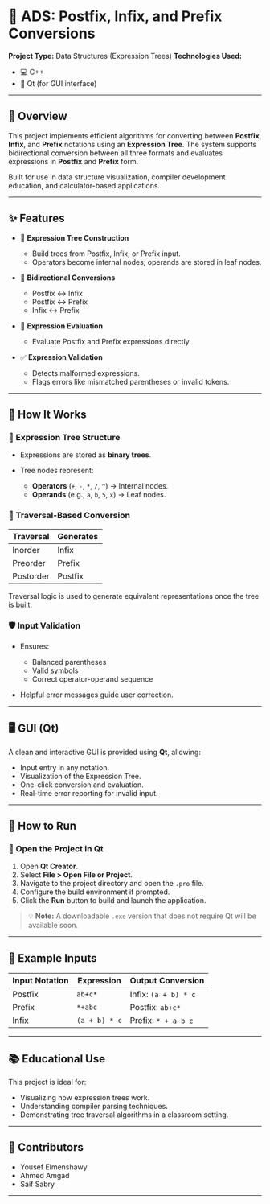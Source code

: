 # 🔄 ADS: Postfix, Infix, and Prefix Conversions

**Project Type:** Data Structures (Expression Trees)
**Technologies Used:**

* 💻 C++
* 🎨 Qt (for GUI interface)

---

## 📘 Overview

This project implements efficient algorithms for converting between **Postfix**, **Infix**, and **Prefix** notations using an **Expression Tree**. The system supports bidirectional conversion between all three formats and evaluates expressions in **Postfix** and **Prefix** form.

Built for use in data structure visualization, compiler development education, and calculator-based applications.

---

## ✨ Features

* 🌲 **Expression Tree Construction**

  * Build trees from Postfix, Infix, or Prefix input.
  * Operators become internal nodes; operands are stored in leaf nodes.

* 🔁 **Bidirectional Conversions**

  * Postfix ↔ Infix
  * Postfix ↔ Prefix
  * Infix ↔ Prefix

* 🧮 **Expression Evaluation**

  * Evaluate Postfix and Prefix expressions directly.

* ✅ **Expression Validation**

  * Detects malformed expressions.
  * Flags errors like mismatched parentheses or invalid tokens.

---

## 🧠 How It Works

### 🧱 Expression Tree Structure

* Expressions are stored as **binary trees**.
* Tree nodes represent:

  * **Operators** (`+`, `-`, `*`, `/`, `^`) → Internal nodes.
  * **Operands** (e.g., `a`, `b`, `5`, `x`) → Leaf nodes.

### 🔄 Traversal-Based Conversion

| Traversal | Generates |
| --------- | --------- |
| Inorder   | Infix     |
| Preorder  | Prefix    |
| Postorder | Postfix   |

Traversal logic is used to generate equivalent representations once the tree is built.

### 🛡️ Input Validation

* Ensures:

  * Balanced parentheses
  * Valid symbols
  * Correct operator-operand sequence
* Helpful error messages guide user correction.

---

## 🖥️ GUI (Qt)

A clean and interactive GUI is provided using **Qt**, allowing:

* Input entry in any notation.
* Visualization of the Expression Tree.
* One-click conversion and evaluation.
* Real-time error reporting for invalid input.

---

## 🚀 How to Run

### 🧭 Open the Project in Qt

1. Open **Qt Creator**.
2. Select **File > Open File or Project**.
3. Navigate to the project directory and open the `.pro` file.
4. Configure the build environment if prompted.
5. Click the **Run** button to build and launch the application.

> 💡 **Note:** A downloadable `.exe` version that does not require Qt will be available soon.

---

## 📂 Example Inputs

| Input Notation | Expression    | Output Conversion    |
| -------------- | ------------- | -------------------- |
| Postfix        | `ab+c*`       | Infix: `(a + b) * c` |
| Prefix         | `*+abc`       | Postfix: `ab+c*`     |
| Infix          | `(a + b) * c` | Prefix: `* + a b c`  |

---

## 📚 Educational Use

This project is ideal for:

* Visualizing how expression trees work.
* Understanding compiler parsing techniques.
* Demonstrating tree traversal algorithms in a classroom setting.

---

## 👥 Contributors

* Yousef Elmenshawy
* Ahmed Amgad
* Saif Sabry

---

